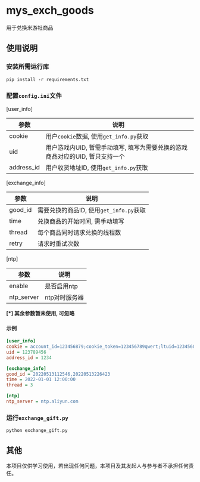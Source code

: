 # mys_exch_goods
用于兑换米游社商品

## 使用说明

### 安装所需运行库

`pip install -r requirements.txt`

### 配置`config.ini`文件

[user_info]

| 参数       | 说明                                                         |
| ---------- | ------------------------------------------------------------ |
| cookie     | 用户`cookie`数据, 使用`get_info.py`获取                      |
| uid        | 用户游戏内UID, 暂需手动填写, 填写为需要兑换的游戏商品对应的UID, 暂只支持一个 |
| address_id | 用户收货地址ID, 使用`get_info.py`获取                        |

[exchange_info]

| 参数    | 说明                                    |
| ------- | --------------------------------------- |
| good_id | 需要兑换的商品ID, 使用`get_info.py`获取 |
| time    | 兑换商品的开始时间, 需手动填写          |
| thread  | 每个商品同时请求兑换的线程数            |
| retry   | 请求时重试次数                          |

[ntp]

| 参数       | 说明          |
| ---------- | ------------- |
| enable     | 是否启用ntp   |
| ntp_server | ntp对时服务器 |

**[\*] 其余参数暂未使用, 可忽略**

#### 示例

```ini
[user_info]
cookie = account_id=123456879;cookie_token=123456789qwert;ltuid=123456879;aliyungf_tc=123456789qwe;login_ticket=123456789qwert;stoken=123456789qwe;
uid = 123789456
address_id = 1234

[exchange_info]
good_id = 20220513112546,20220513226423
time = 2022-01-01 12:00:00
thread = 3

[ntp]
ntp_server = ntp.aliyun.com
```

### 运行`exchange_gift.py`

`python exchange_gift.py`

## 其他

本项目仅供学习使用，若出现任何问题，本项目及其发起人与参与者不承担任何责任。
